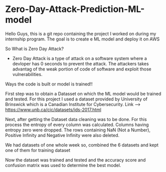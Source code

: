 # Zero-Day-Attack-Prediction-ML-model
Hello Guys, this is a git repo containing the project I worked on during my internship program. The goal is to create e ML model and deploy it on AWS

So What is Zero Day Attack?
- Zero Day Attack is a type of attack on a software system where a devloper has 0 seconds to prevent the attack. The attackers takes advantag of the weak portion of code of software and exploit those vulnerabilities.

Ways the code is built or model is trained!!

First step was to obtain a Datasset on which the ML model would be trained and tested. For this project I used a dataset provided by University of Brinswick which is a Canadian Institute for Cybersecurity.
Link --> https://www.unb.ca/cic/datasets/ids-2017.html

Next, after getting the Dataset data cleaning was to be done. For this process the entropy of every column was calculated. Columns having entropy zero were dropped. The rows containing NaN (Not a Number), Positive Infinity and Negative Infinity were also deleted.

We had datasets of one whole week so, combined the 6 datasets and kept one of them for training dataset

Now the dataset was trained and tested and the accuracy score and confusion matrix was used to determine the best model.
